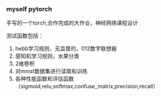 ### myself pytorch

手写的一个torch,合作完成的大作业，神经网络课程设计

测试函数包括：

1. hebb学习规则，无监督的，012数字联想器
2. 感知机学习规则，水果分类
3. 2维卷积
4. 对mnist数据集进行读取和训练
5. 各种性能函数和评估函数（sigmoid,relu,softmax,confuse_matrix,precision,recall）